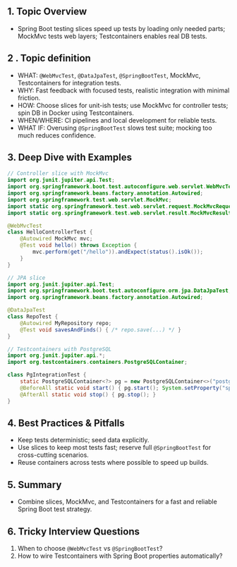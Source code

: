 ## 1. Topic Overview

- Spring Boot testing slices speed up tests by loading only needed parts; MockMvc tests web layers; Testcontainers enables real DB tests.

## 2 . Topic definition

- WHAT: `@WebMvcTest`, `@DataJpaTest`, `@SpringBootTest`, MockMvc, Testcontainers for integration tests.
- WHY: Fast feedback with focused tests, realistic integration with minimal friction.
- HOW: Choose slices for unit-ish tests; use MockMvc for controller tests; spin DB in Docker using Testcontainers.
- WHEN/WHERE: CI pipelines and local development for reliable tests.
- WHAT IF: Overusing `@SpringBootTest` slows test suite; mocking too much reduces confidence.

## 3. Deep Dive with Examples

```java
// Controller slice with MockMvc
import org.junit.jupiter.api.Test;
import org.springframework.boot.test.autoconfigure.web.servlet.WebMvcTest;
import org.springframework.beans.factory.annotation.Autowired;
import org.springframework.test.web.servlet.MockMvc;
import static org.springframework.test.web.servlet.request.MockMvcRequestBuilders.get;
import static org.springframework.test.web.servlet.result.MockMvcResultMatchers.*;

@WebMvcTest
class HelloControllerTest {
    @Autowired MockMvc mvc;
    @Test void hello() throws Exception {
        mvc.perform(get("/hello")).andExpect(status().isOk());
    }
}
```

```java
// JPA slice
import org.junit.jupiter.api.Test;
import org.springframework.boot.test.autoconfigure.orm.jpa.DataJpaTest;
import org.springframework.beans.factory.annotation.Autowired;

@DataJpaTest
class RepoTest {
    @Autowired MyRepository repo;
    @Test void savesAndFinds() { /* repo.save(...) */ }
}
```

```java
// Testcontainers with PostgreSQL
import org.junit.jupiter.api.*;
import org.testcontainers.containers.PostgreSQLContainer;

class PgIntegrationTest {
    static PostgreSQLContainer<?> pg = new PostgreSQLContainer<>("postgres:16");
    @BeforeAll static void start() { pg.start(); System.setProperty("spring.datasource.url", pg.getJdbcUrl()); }
    @AfterAll static void stop() { pg.stop(); }
}
```

## 4. Best Practices & Pitfalls

- Keep tests deterministic; seed data explicitly.
- Use slices to keep most tests fast; reserve full `@SpringBootTest` for cross-cutting scenarios.
- Reuse containers across tests where possible to speed up builds.

## 5. Summary

- Combine slices, MockMvc, and Testcontainers for a fast and reliable Spring Boot test strategy.

## 6. Tricky Interview Questions

1. When to choose `@WebMvcTest` vs `@SpringBootTest`?
2. How to wire Testcontainers with Spring Boot properties automatically?

